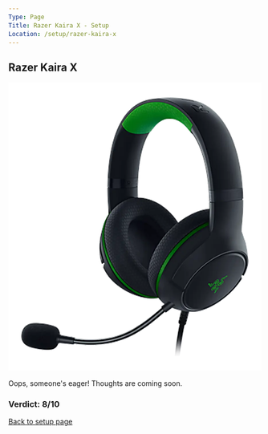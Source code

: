 ```yaml
---
Type: Page
Title: Razer Kaira X - Setup
Location: /setup/razer-kaira-x
---
```


## Razer Kaira X

<div class="img-container-wide"> <img alt="A picture of the Razer Kaira X" src="https://raw.githubusercontent.com/george-probably/chachanidze.com/main/Images/setup/razer-kaira-x.webp"> </div>

Oops, someone's eager! Thoughts are coming soon.

### Verdict: 8/10

[Back to setup page](/setup)